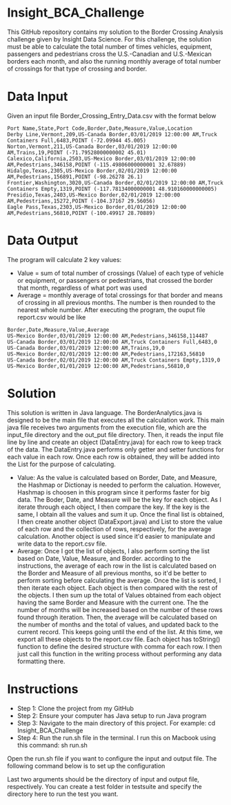 # Insight_BCA_Challenge
This GitHub repository contains my solution to the Border Crossing Analysis challenge given by Insight Data Science. For this challenge, the solution must be able to calculate the total number of times vehicles, equipment, passengers and pedestrians cross the U.S.-Canadian and U.S.-Mexican borders each month, and also the running monthly average of total number of crossings for that type of crossing and border.

# Data Input
Given an input file Border_Crossing_Entry_Data.csv with the format below
```
Port Name,State,Port Code,Border,Date,Measure,Value,Location
Derby Line,Vermont,209,US-Canada Border,03/01/2019 12:00:00 AM,Truck Containers Full,6483,POINT (-72.09944 45.005)
Norton,Vermont,211,US-Canada Border,03/01/2019 12:00:00 AM,Trains,19,POINT (-71.79528000000002 45.01)
Calexico,California,2503,US-Mexico Border,03/01/2019 12:00:00 AM,Pedestrians,346158,POINT (-115.49806000000001 32.67889)
Hidalgo,Texas,2305,US-Mexico Border,02/01/2019 12:00:00 AM,Pedestrians,156891,POINT (-98.26278 26.1)
Frontier,Washington,3020,US-Canada Border,02/01/2019 12:00:00 AM,Truck Containers Empty,1319,POINT (-117.78134000000001 48.910160000000005)
Presidio,Texas,2403,US-Mexico Border,02/01/2019 12:00:00 AM,Pedestrians,15272,POINT (-104.37167 29.56056)
Eagle Pass,Texas,2303,US-Mexico Border,01/01/2019 12:00:00 AM,Pedestrians,56810,POINT (-100.49917 28.70889)
```
# Data Output
The program will calculate 2 key values:
- Value = sum of total number of crossings (Value) of each type of vehicle or equipment, or passengers or pedestrians, that crossed the border that month, regardless of what port was used
- Average = monthly average of total crossings for that border and means of crossing in all previous months. The number is then rounded to the nearest whole number.
After executing the program, the ouput file report.csv would be like
```
Border,Date,Measure,Value,Average
US-Mexico Border,03/01/2019 12:00:00 AM,Pedestrians,346158,114487
US-Canada Border,03/01/2019 12:00:00 AM,Truck Containers Full,6483,0
US-Canada Border,03/01/2019 12:00:00 AM,Trains,19,0
US-Mexico Border,02/01/2019 12:00:00 AM,Pedestrians,172163,56810
US-Canada Border,02/01/2019 12:00:00 AM,Truck Containers Empty,1319,0
US-Mexico Border,01/01/2019 12:00:00 AM,Pedestrians,56810,0
```
# Solution
This solution is written in Java language. The BorderAnalytics.java is designed to be the main file that executes all the calculation work. This main java file receives two arguments from the execution file, which are the input_file directory and the out_put file directory. Then, it reads the input file line by line and create an object (DataEntry.java) for each row to keep track of the data. The DataEntry.java performs only getter and setter functions for each value in each row. Once each row is obtained, they will be added into the List for the purpose of calculating.
- Value: As the value is calculated based on Border, Date, and Measure, the Hashmap or Dictionay is needed to perform the caluation. However, Hashmap is choosen in this program since it performs faster for big data. The Boder, Date, and Measure will be the key for each object. As I iterate through each object, I then compare the key. If the key is the same, I obtain all the values and sum it up. Once the final list is obtained, I then create another object (DataExport.java) and List to store the value of each row and the collection of rows, respectively, for the average calculation. Another object is used since it'd easier to manipulate and write data to the report.csv file.
- Average: Once I got the list of objects, I also perform sorting the list based on Date, Value, Measure, and Border. according to the instructions, the average of each row in the list is calculated based on the Border and Measure of all previous months, so it'd be better to perform sorting before calculating the average. Once the list is sorted, I then iterate each object. Each object is then compared with the rest of the objects. I then sum up the total of Values obtained from each object having the same Border and Measure with the current one. The the number of months will be increased based on the number of these rows found through iteration. Then, the average will be calculated based on the number of months and the total of values, and updated back to the current record. This keeps going until the end of the list. At this time, we export all these objects to the report.csv file. Each object has toString() function to define the desired structure with comma for each row. I then just call this function in the writing process without performing any data formatting there.

# Instructions
- Step 1: Clone the project from my GitHub
- Step 2: Ensure your computer has Java setup to run Java program
- Step 3: Navigate to the main directory of this project. For example: cd Insight_BCA_Challenge
- Step 4: Run the run.sh file in the terminal. I run this on Macbook using this command: sh run.sh

Open the run.sh file if you want to configure the input and output file. The following command below is to set up the configuration

Last two arguments should be the directory of input and output file, respectively. You can create a test folder in testsuite and specify the directory here to run the test you want. 




